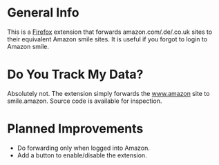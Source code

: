 # General Info

This is a [Firefox](https://www.mozilla.org/en-US/firefox/) extension that forwards amazon.com/.de/.co.uk sites to their equivalent Amazon smile sites. It is useful if you forgot to login to Amazon smile.

# Do You Track My Data?

Absolutely not. The extension simply forwards the www.amazon site to smile.amazon. Source code is available for inspection.

# Planned Improvements

- Do forwarding only when logged into Amazon.
- Add a button to enable/disable the extension.

